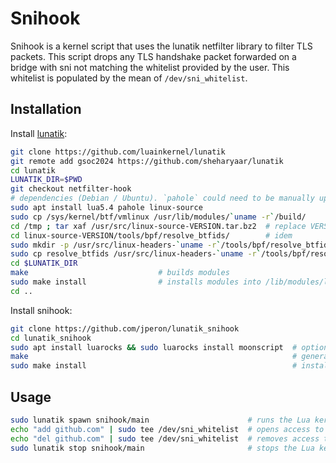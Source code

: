 # Snihook

Snihook is a kernel script that uses the lunatik netfilter library to filter TLS packets.
This script drops any TLS handshake packet forwarded on a bridge with sni not matching the whitelist provided by the user.
This whitelist is populated by the mean of `/dev/sni_whitelist`.

## Installation

Install [lunatik](https://github.com/luainkernel/lunatik):

```sh
git clone https://github.com/luainkernel/lunatik
git remote add gsoc2024 https://github.com/sheharyaar/lunatik
cd lunatik
LUNATIK_DIR=$PWD
git checkout netfilter-hook
# dependencies (Debian / Ubuntu). `pahole` could need to be manually upgraded to higher version.
sudo apt install lua5.4 pahole linux-source
sudo cp /sys/kernel/btf/vmlinux /usr/lib/modules/`uname -r`/build/
cd /tmp ; tar xaf /usr/src/linux-source-VERSION.tar.bz2  # replace VERSION by relevant value
cd linux-source-VERSION/tools/bpf/resolve_btfids/        # idem
sudo mkdir -p /usr/src/linux-headers-`uname -r`/tools/bpf/resolve_btfids/
sudo cp resolve_btfids /usr/src/linux-headers-`uname -r`/tools/bpf/resolve_btfids/
cd $LUNATIK_DIR
make                             # builds modules
sudo make install                # installs modules into /lib/modules/lua
cd ..
```

Install snihook:

```sh
git clone https://github.com/jperon/lunatik_snihook
cd lunatik_snihook
sudo apt install luarocks && sudo luarocks install moonscript  # optional dependency (if one wants to make change to sources)
make                                                           # generates Lua files from MoonScript sources
sudo make install                                              # installs the extension to Xtables directory, and lua files to module directory
```

## Usage

```sh
sudo lunatik spawn snihook/main                      # runs the Lua kernel script
echo "add github.com" | sudo tee /dev/sni_whitelist  # opens access to https://github.com (and subdomains of github.com)
echo "del github.com" | sudo tee /dev/sni_whitelist  # removes access to https://github.com (and subdomains not open otherwise)
sudo lunatik stop snihook/main                       # stops the Lua kernel script
```

